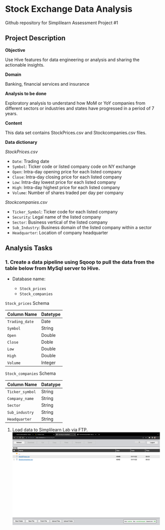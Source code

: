 # Stock Exchange Data Analysis
Github repository for Simplilearn Assessment Project #1

## Project Description 

**Objective**

Use Hive features for data engineering or analysis and sharing the actionable insights.

**Domain**

Banking, financial services and insurance

**Analysis to be done**

Exploratory analysis to understand how MoM or YoY companies from different sectors or industries and states have progressed in a period of 7 years.

**Content**

This data set contains StockPrices.csv and Stockcompanies.csv files.

**Data dictionary**

*StockPrices.csv*
- `Date`: Trading date
- `Symbol`: Ticker code or listed company code on NY exchange
- `Open`: Intra-day opening price for each listed company
- `Close`: Intra-day closing price for each listed company
- `Low`: Intra-day lowest price for each listed company
- `High`: Intra-day highest price for each listed company
- `Volume`: Number of shares traded per day per company

*Stockcompanies.csv*
- `Ticker_Symbol`: Ticker code for each listed company
- `Security`: Legal name of the listed company
- `Sector`: Business vertical of the listed company
- `Sub_Industry`: Business domain of the listed company within a sector
- `Headquarter`: Location of company headquarter

## Analysis Tasks

### 1. Create a data pipeline using Sqoop to pull the data from the table below from MySql server to Hive.

- Database name: <username>
    - `Stock_prices`
    - `Stock_companies`

`Stock_prices` Schema

|  Column Name   | Datetype |
|----------------|----------|
| `Trading_date` | Date     |
| `Symbol`       | String   |
| `Open`         | Double   |
| `Close`        | Doble    |
| `Low`          | Double   |
| `High`         | Double   |
| `Volume`       | Integer  |

`Stock_companies` Schema

|  Column Name    | Datatype |
|-----------------|----------|
| `Ticker_symbol` | String   |
| `Company_name`  | String   |
| `Sector`        | String   |
| `Sub_industry`  | String   |
| `Headquarter`   | String   |

1. Load data to Simplilearn Lab via FTP.
![Upload data via FTP](./assets/images/01_upload_data_via_ftp.png)
